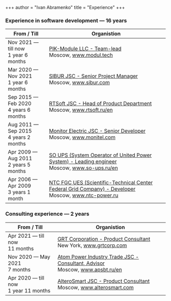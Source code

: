 +++
author = "Ivan Abramenko"
title = "Experience"
+++

### Experience in software development — 16 years

| From / Till                             | Organistion                                                                                                       |
| --------------------------------------- | ----------------------------------------------------------------------------------------------------------------- |
| Nov 2021 — till now<br>1 year 6 months  | [PIK-Module LLC - Team-lead](pik-module/) <br> Moscow, www.modul.tech                                             |
| Mar 2020 — Nov 2021<br>1 year 6 months  | [SIBUR JSC - Senior Project Manager](sibur/) <br> Moscow, www.sibur.com                                           |
| Sep 2015 — Feb 2020<br>4 years 6 months | [RTSoft JSC - Head of Product Department](rtsoft/) <br> Moscow, www.rtsoft.ru/en                                  |
| Aug 2011 — Sep 2015<br>4 years 2 months | [Monitor Electric JSC - Senior Developer](monitel/) <br> Moscow, www.monitel.com                                  |
| Apr 2009 — Aug 2011<br>2 years 5 months | [SO UPS (System Operator of United Power System) - Leading engineer](so-ups/) <br> Moscow,  www.so-ups.ru/en      |
| Apr 2006 — Apr 2009<br>3 years 1 month  | [NTC FGC UES (Scientific-Technical Center Federal Grid Company) - Developer](ntc/) <br> Moscow,  www.ntc-power.ru |

### Consulting experience — 2 years

| From / Till                             | Organistion                                                                                |
| --------------------------------------- | ------------------------------------------------------------------------------------------ |
| Apr 2021 — till now<br>11 months        | [GRT Corporation - Product Consultant](grt/) <br> New York, www.grtcorp.com                |
| Nov 2020 — May 2021<br>7 months         | [Atom Power Industry Trade JSC - Consultant, Advisor](apsbt/) <br> Moscow, www.apsbt.ru/en |
| Apr 2020 — till now<br>1 year 11 months | [AlteroSmart JSC - Product Consultant](altero/) <br> Moscow, www.alterosmart.com           |

